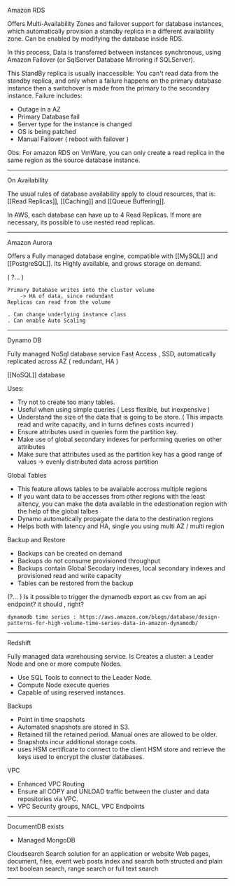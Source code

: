 Amazon RDS

Offers Multi-Availability Zones and failover support for database instances, which automatically provision a standby replica in a different availability zone. 
Can be enabled by modifying the database inside RDS.

In this process,  Data is transferred between instances synchronous, using Amazon Failover (or SqlServer Database Mirroring if SQLServer).


This StandBy replica is usually inaccessible: 
You can't read data from the standby replica, and only when a failure happens on the primary database instance then a switchover is made from the primary to the secondary instance. Failure includes:

* Outage in a AZ
* Primary Database fail
* Server type for the instance is changed
* OS is being patched
* Manual Failover ( reboot with failover )

Obs: For amazon RDS on VmWare, you can only create a read replica in the same region as the source database instance.

___

On Availability

The usual rules of database availability apply to cloud resources, that is: [[Read Replicas]], [[Caching]] and [[Queue Buffering]]. 

In AWS, each database can have up to 4 Read Replicas. If more are necessary, its possible to use nested read replicas.

___

Amazon Aurora

Offers a Fully managed database engine, compatible with [[MySQL]] and [[PostgreSQL]]. Its Highly available, and grows storage on demand. 

( ?... )

	Primary Database writes into the cluster volume
		-> HA of data, since redundant
	Replicas can read from the volume

	. Can change underlying instance class
	. Can enable Auto Scaling

___

Dynamo DB

Fully managed NoSql database service
Fast Access , SSD, automatically replicated across AZ ( redundant, HA )

[[NoSQL]] database


Uses:
* Try not to create too many tables.
* Useful when using simple queries ( Less flexible, but inexpensive )
* Understand the size of the data that is going to be store. ( This impacts read and write capacity, and in turns defines costs incurred )
* Ensure attributes used in queries form the partition key.
* Make use of global secondary indexes for performing queries on other attributes
* Make sure that attributes used as the partition key has a good range of values -> evenly distributed data across partition


	
Global Tables

* This feature allows tables to be available accross multiple regions
* If you want data to be accesses from other regions with the least altency, you can make the data available in the edestionation region with the help of the global talbes
* Dynamo automatically propagate the data to the destination regions
* Helps both with latency and HA, single you using multi AZ / multi region

Backup and Restore
* Backups can be created on demand
* Backups do not consume provisioned throughput
* Backups contain Global Secodary indexes, local secondary indexes and provisioned read and write capacity
* Tables can be restored from the backup



(?... )
	Is it possible to trigger the dynamodb export as csv from an api endpoint? it should , right?

	dynamodb time series : https://aws.amazon.com/blogs/database/design-patterns-for-high-volume-time-series-data-in-amazon-dynamodb/



___

Redshift

Fully managed data warehousing service.
Is Creates a cluster: a Leader Node and one or more compute Nodes. 
* Use SQL Tools to connect to the Leader Node.
* Compute Node execute queries
* Capable of using reserved instances.

Backups
* Point in time snapshots
* Automated snapshots are stored in S3.
* Retained till the retained period. Manual ones are allowed to be older.
* Snapshots incur additional storage costs.
* uses HSM certificate to connect to the client HSM store and retrieve the keys used to encrypt the cluster databases.



VPC
* Enhanced VPC Routing
* Ensure all COPY and UNLOAD traffic between the cluster and data repositories via VPC.
* VPC Security groups, NACL, VPC Endpoints




___

DocumentDB exists 
* Managed MongoDB
  
Cloudsearch
	Search solution for an application or website
	Web pages, document, files, event web posts
	index and search both structed and plain text
	boolean search, range search or full text search
___
